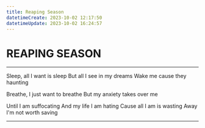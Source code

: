 ```yaml
---
title: Reaping Season
datetimeCreate: 2023-10-02 12:17:50
datetimeUpdate: 2023-10-02 16:24:57
---
```

# REAPING SEASON

---

Sleep, all I want is sleep
But all I see in my dreams
Wake me cause they haunting

Breathe, I just want to breathe
But my anxiety takes over me

Until I am suffocating
And my life I am hating
Cause all I am is wasting
Away I'm not worth saving

---